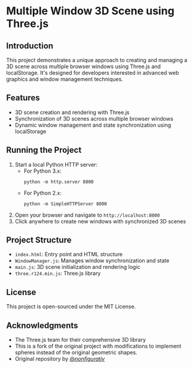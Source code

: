 # Multiple Window 3D Scene using Three.js

## Introduction
This project demonstrates a unique approach to creating and managing a 3D scene across multiple browser windows using Three.js and localStorage. It's designed for developers interested in advanced web graphics and window management techniques.

## Features
- 3D scene creation and rendering with Three.js
- Synchronization of 3D scenes across multiple browser windows
- Dynamic window management and state synchronization using localStorage

## Running the Project
1. Start a local Python HTTP server:
   - For Python 3.x:
     ```
     python -m http.server 8000
     ```
   - For Python 2.x:
     ```
     python -m SimpleHTTPServer 8000
     ```
2. Open your browser and navigate to `http://localhost:8000`
3. Click anywhere to create new windows with synchronized 3D scenes

## Project Structure
- `index.html`: Entry point and HTML structure
- `WindowManager.js`: Manages window synchronization and state
- `main.js`: 3D scene initialization and rendering logic
- `three.r124.min.js`: Three.js library

## License
This project is open-sourced under the MIT License.

## Acknowledgments
- The Three.js team for their comprehensive 3D library
- This is a fork of the original project with modifications to implement spheres instead of the original geometric shapes.
- Original repository by [@_nonfigurativ_](https://twitter.com/_nonfigurativ_)
